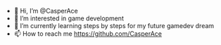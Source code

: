 - 👋 Hi, I’m @CasperAce
- 👀 I’m interested in game development 
- 🌱 I’m currently learning steps by steps for my future gamedev dream 
- 📫 How to reach me https://github.com/CasperAce

<!---
CasperAce/CasperAce is a ✨ special ✨ repository because its `README.md` (this file) appears on your GitHub profile.
You can click the Preview link to take a look at your changes.
--->
